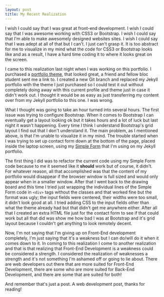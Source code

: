 ```yaml
---
layout: post
title: My Recent Realization
---
```

I wish I could say that I was great at front-end development. I wish I could say that I was awesome working with CSS3 or Bootstrap. I wish I could say that I'm able to make awesomely designed websites sites. I wish I could say that I was adept at all of that but I can't. I just can't grasp it. It is too abstract for me to visualize in my mind what the code for CSS3 or Bootstrap looks like and as a result, I have a hard time coding it to where it looks great on the screen.

I came to this realization last night when I was working on this portfolio. I purchased a [portfolio theme](http://wrapbootstrap.com/preview/WB0RS1K89), that looked great, a friend and fellow bloc student sent me a link to. I created a new Git branch and replaced my Jekyll portfolio with the theme I just purchased so I could test it out without completely doing away with this current profile and theme just in case it didn't work out. I thought it would be as easy as just transferring my content over from my Jekyll portfolio to this one. I was wrong.

What I thought was going to take an hour turned into several hours. The first issue was trying to configure Bootstrap. When it comes to Bootstrap I can eventually get a layout looking ok but it takes hours and a lot of luck but last night it wasn't happening. Every time I think I understand Bootstrap's grid layout I find out that I don't understand it. The main problem, as I mentioned above, is that I'm unable to visualize it in my mind. The trouble started when I was trying to set up contact form down at the bottom of the page, placed inside the laptop screen, using my [Simple Form](https://getsimpleform.com/) that I'm using on my Jekyll portfolio.

The first thing I did was to refactor the current code using my Simple Form code because to me it seemed like it **should** work but of course, it didn't. For whatever reason, all that accomplished was that the content of my portfolio would disappear if the browser window is full sized and would only appear when in a smaller window. After that I went back to the drawing board and this time I tried just wrapping the individual lines of the Simple Form code in `<div>` tags without the classes and that worked fine but the format was ugly; the input fields were centered, their widths were too small, it didn't look good at all. I tried adding CSS to the input fields other than what the theme already had but that didn't get me anywhere either. After all that I created an extra HTML file just for the contact form to see if that could work but all that did was show me how bad I was at Bootstrap and it's grid layout because I couldn't get anything to look remotely decent.

Now, I'm not saying that I'm giving up on Front-End development completely, I'm just saying that it's a weakness but I can do/will do it when it comes down to it. In coming to this realization I come to another realization and that is that realizing that Front-End Development is a weakness could be considered a strength. I considered the realization of weaknesses a strength and it's not something I'm ashamed off or going to lie about. There are web developers out there that are more suited for Front-End Development, there are some who are more suited for Back-End Development, and there are some that are suited for both!

And remember that's just a post. A web development post, thanks for reading!

